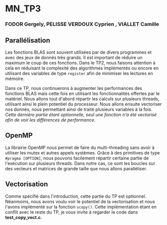 # MN_TP3
### FODOR Gergely, PELISSE VERDOUX Cyprien , VIALLET Camille

## Parallélisation

Les fonctions BLAS sont souvent utilisées par de divers programmes et avec des jeux de donnés très grands. Il est important 
de réduire un maximum le coup de ces fonctions. Dans le TP2, nous faisons attention à cela en réduisant la complexité 
des algorithmes implémentés ou encore en utilisant des variables de type `register` afin de minimiser les lectures en mémoire.

Dans ce TP, nous continuerons à augmenter les performances des fonctions BLAS mais cette fois en utilisant les fonctionnalités
offertes par le matériel. Nous allons tout d'abord répartir les calculs sur plusieurs threads, utilisant ainsi le plein
potentiel du processeur. Nous allons ensuite vectoriser nos donnés, nous permettant ainsi de traité plusieurs variables
à la fois. *Cette dernière partie étant optionnelle, seul une fonction n'a été vectorisé afin de voir les différences de 
performance.*

## OpenMP

La librairie OpenMP nous permet de faire du multi-threading sans avoir à utiliser les mutex et autres appels systèmes.
Grâce à des primitives de type `#pragma [OPTION]`, nous pouvons facilement répartir certaine partie de l'exécution 
sur plusieurs threads. Dans notre cas, ce sont les boucles sur des vecteurs et matrices de grande taille que nous allons 
paralléliser.

## Vectorisation

Comme spécifié dans l'introduction, cette partie du TP est optionnel. Néanmoins, nous avons voulu voir le potentiel
de la vectorisation et nous l'avons implémenté sur la fonction `scopy()`. Cette implémentation étant en conflit avec le 
reste du TP, je vous invite à regarder le code dans **test_copy_vect.c**.

